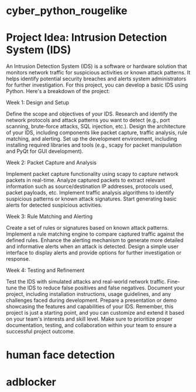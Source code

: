 # cyber_python_rougelike

# Project Idea: Intrusion Detection System (IDS)

An Intrusion Detection System (IDS) is a software or hardware solution that monitors network traffic for suspicious activities or known attack patterns. It helps identify potential security breaches and alerts system administrators for further investigation. For this project, you can develop a basic IDS using Python. Here's a breakdown of the project:

Week 1: Design and Setup

Define the scope and objectives of your IDS.
Research and identify the network protocols and attack patterns you want to detect (e.g., port scanning, brute-force attacks, SQL injection, etc.).
Design the architecture of your IDS, including components like packet capture, traffic analysis, rule matching, and alerting.
Set up the development environment, including installing required libraries and tools (e.g., scapy for packet manipulation and PyQt for GUI development).

Week 2: Packet Capture and Analysis

Implement packet capture functionality using scapy to capture network packets in real-time.
Analyze captured packets to extract relevant information such as source/destination IP addresses, protocols used, packet payloads, etc.
Implement traffic analysis algorithms to identify suspicious patterns or known attack signatures.
Start generating basic alerts for detected suspicious activities.

Week 3: Rule Matching and Alerting

Create a set of rules or signatures based on known attack patterns.
Implement a rule matching engine to compare captured traffic against the defined rules.
Enhance the alerting mechanism to generate more detailed and informative alerts when an attack is detected.
Design a simple user interface to display alerts and provide options for further investigation or response.

Week 4: Testing and Refinement

Test the IDS with simulated attacks and real-world network traffic.
Fine-tune the IDS to reduce false positives and false negatives.
Document your project, including installation instructions, usage guidelines, and any challenges faced during development.
Prepare a presentation or demo showcasing the features and capabilities of your IDS.
Remember, this project is just a starting point, and you can customize and extend it based on your team's interests and skill level. Make sure to prioritize proper documentation, testing, and collaboration within your team to ensure a successful project outcome.


# human face detection

# adblocker
